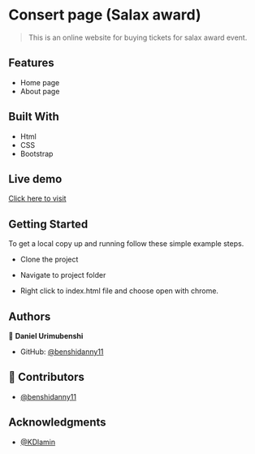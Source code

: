 # Consert page (Salax award)

> This is an online website for buying tickets for salax award event.

## Features
- Home page
- About page

## Built With
- Html
- CSS
- Bootstrap

## Live demo

[Click here to visit](https://benshidanny11.github.io/consert_page/)


## Getting Started

To get a local copy up and running follow these simple example steps.

- Clone the project

- Navigate to project folder

- Right click to index.html file and choose open with chrome.

## Authors

👤 **Daniel Urimubenshi**

- GitHub: [@benshidanny11](https://github.com/benshidanny11)

## 🤝 Contributors

- [@benshidanny11](https://github.com/benshidanny11)

## Acknowledgments

- [@KDlamin](https://github.com/KDlamini)